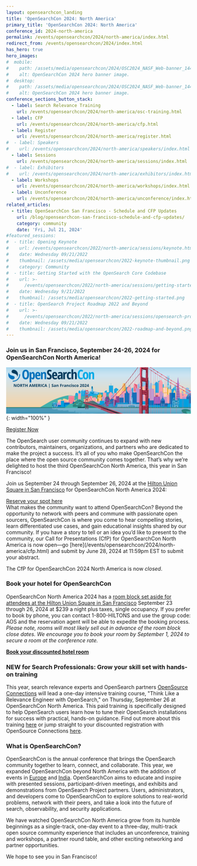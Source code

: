 ```yaml
---
layout: opensearchcon_landing
title: 'OpenSearchCon 2024: North America'
primary_title: 'OpenSearchCon 2024: North America'
conference_id: 2024-north-america
permalink: /events/opensearchcon/2024/north-america/index.html
redirect_from: /events/opensearchcon/2024/index.html
has_hero: true
hero_images:
#  mobile:
#    path: /assets/media/opensearchcon/2024/OSC2024_NASF_Web-banner_1440x360.png
#    alt: OpenSearchCon 2024 hero banner image.
#  desktop:
#    path: /assets/media/opensearchcon/2024/OSC2024_NASF_Web-banner_1440x360.png
#    alt: OpenSearchCon 2024 hero banner image.
conference_sections_button_stack:
  - label: Search Relevance Training
    url: /events/opensearchcon/2024/north-america/osc-training.html
  - label: CFP
    url: /events/opensearchcon/2024/north-america/cfp.html
  - label: Register
    url: /events/opensearchcon/2024/north-america/register.html
#  - label: Speakers
#    url: /events/opensearchcon/2024/north-america/speakers/index.html
  - label: Sessions 
    url: /events/opensearchcon/2024/north-america/sessions/index.html
#  - label: Exhibitors
#    url: /events/opensearchcon/2024/north-america/exhibitors/index.html
  - label: Workshops
    url: /events/opensearchcon/2024/north-america/workshops/index.html
  - label: Unconference
    url: /events/opensearchcon/2024/north-america/unconference/index.html
related_articles:
  - title: OpenSearchCon San Francisco - Schedule and CFP Updates
    url: /blog/opensearchcon-san-francisco-schedule-and-cfp-updates/
    category: community
    date: 'Fri, Jul 21, 2024'
#featured_sessions:
#  - title: Opening Keynote
#    url: /events/opensearchcon/2022/north-america/sessions/keynote.html
#    date: Wednesday 09/21/2022
#    thumbnail: /assets/media/opensearchcon/2022-keynote-thumbnail.png
#    category: Community
#  - title: Getting Started with the OpenSearch Core Codebase
#    url: >-
#      /events/opensearchcon/2022/north-america/sessions/getting-started-with-opensearch-core-codebase.html
#    date: Wednesday 9/21/2022
#    thumbnail: /assets/media/opensearchcon/2022-getting-started.png
#  - title: OpenSearch Project Roadmap 2022 and Beyond
#    url: >-
#      /events/opensearchcon/2022/north-america/sessions/opensearch-project-roadmap-2022-and-beyond.html
#    date: Wednesday 09/21/2022
#    thumbnail: /assets/media/opensearchcon/2022-roadmap-and-beyond.png
---
```


### **Join us in San Francisco, September 24-26, 2024 for OpenSearchCon North America!**
![](/assets/media/opensearchcon/2024/OSC2024_NASF_Web-banner_1440x360.png ){: width="100%" }

<div class="redesign-button-pair--wrapper">
            <div class="redesign-button--wrapper redesign-button--wrapper__text-only__dark">
                <a href="/events/opensearchcon/2024/north-america/register.html" class="redesign-button--anchor">
                    Register Now
                </a>
            </div>
</div>

The OpenSearch user community continues to expand with new contributors, maintainers, organizations, and partners who are dedicated to make the project a success. It’s all of you who make OpenSearchCon the place where the open source community comes together. That’s why we’re delighted to host the third OpenSearchCon North America, this year in San Francisco!

Join us  September 24 through  September 26, 2024 at the [Hilton Union Square in San Francisco](https://www.hilton.com/en/hotels/sfofhhh-hilton-san-francisco-union-square/) for OpenSearchCon North America 2024:

<div class="redesign-button-pair--wrapper">
            <div class="redesign-button--wrapper redesign-button--wrapper__text-only__dark">
                <a href="/events/opensearchcon/2024/north-america/register.html" class="redesign-button--anchor">
                    Reserve your spot here
                </a>
            </div>
</div>
What makes the community want to attend OpenSearchCon? Beyond the opportunity to network with peers and commune with passionate open sourcers, OpenSearchCon is where you come to hear compelling stories, learn differentiated use cases, and gain educational insights shared by our community. If you have a story to tell or an idea you’d like to present to the community, our Call for Presentations (CfP) for OpenSearchCon North America is now open—go [here](/events/opensearchcon/2024/north-america/cfp.html) and submit by June 28, 2024 at 11:59pm EST to submit your abstract.

The CfP for OpenSearchCon 2024 North America is now *closed*.


### Book your hotel for OpenSearchCon

OpenSearchCon North America 2024 has a [room block set aside for attendees at the Hilton Union Square in San Francisco](https://book.passkey.com/e/50823627) September 23 through 26, 2024 at $239 a night plus taxes, single occupancy. If you prefer to book by phone, you can contact 1-800-HILTONS and use the group code: AOS and the reservation agent will be able to expedite the booking process. *Please note, rooms will most likely sell out in advance of the room block close dates. We encourage you to book your room by September 1, 2024 to secure a room at the conference rate.*

**[Book your discounted hotel room](https://book.passkey.com/e/50823627)**

### NEW for Search Professionals: Grow your skill set with hands-on training

This year, search relevance experts and OpenSearch partners [OpenSource Connections](https://opensourceconnections.com/) will lead a one-day intensive training course, "Think Like a Relevance Engineer with OpenSearch," on Thursday, September 26 at OpenSearchCon North America. This paid training is specifically designed to help OpenSearch users learn how to tune their OpenSearch installations for success with practical, hands-on guidance. Find out more about this training [here](/events/opensearchcon/2024/north-america/osc-training.html) or jump straight to your discounted registration with OpenSource Connections [here](https://www.eventbee.com/v/opensearch-tlre-intensive-at-opensearchcon-us-24/event?eid=237312684#/tickets).


### What is OpenSearchCon?

OpenSearchCon is the annual conference that brings the OpenSearch community together to learn, connect, and collaborate. This year, we expanded OpenSearchCon beyond North America with the addition of events in [Europe](https://opensearch.org/events/opensearchcon/2024/europe/index.html) and [India](https://opensearch.org/events/opensearchcon/2024/india/index.html). OpenSearchCon aims to educate and inspire with presented sessions, participant-driven meetings, and exhibits and demonstrations from OpenSearch Project partners. Users, administrators, and developers come to OpenSearchCon to explore solutions to real-world problems, network with their peers, and take a look into the future of search, observability, and security applications.

We have watched OpenSearchCon North America grow from its humble beginnings as a single-track, one-day event to a three-day, multi-track open source community experience that includes an unconference, training and workshops, a partner round table, and other exciting networking and partner opportunities.

We hope to see  you in San Francisco!













